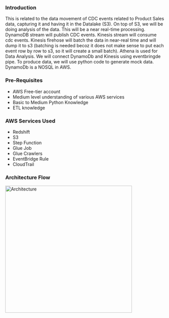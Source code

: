 ### Introduction
This is related to the data movement of CDC events related to Product Sales data, capturing it and having it in the Datalake (S3). On top of S3, we will be doing analysis of the data. This will be a near real-time processing. DynamoDB stream will publish CDC events. Kinesis stream will consume cdc events. Kinesis firehose will batch the data in near-real time and will dump it to s3 (batching is needed becoz it does not make sense to put each event row by row to s3, so it will create a small batch). Athena is used for Data Analysis. We will connect DynamoDb and Kinesis using eventbringde pipe. To produce data, we will use python code to generate mock data. DynamoDb is a NOSQL in AWS. 

### Pre-Requisites
- AWS Free-tier account
- Medium level understanding of various AWS services
- Basic to Medium Python Knowledge
- ETL knowledge

### AWS Services Used
- Redshift
- S3
- Step Function
- Glue Job
- Glue Crawlers
- EventBridge Rule
- CloudTrail

### Architecture Flow
<img width="400" alt="Architecture" src="https://github.com/LavanyaEV/BigData-Enginering-Projects/assets/48172931/240bf3a2-c1d4-4dc3-86b7-65c801a938c6">



